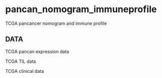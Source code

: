 # pancan_nomogram_immuneprofile
TCGA pancancer nomogram and immune profile
## DATA
TCGA pancan expression data

TCGA TIL data

TCGA clinical data
 
